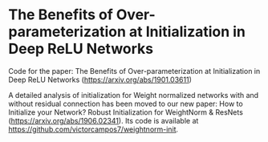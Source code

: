 # The Benefits of Over-parameterization at Initialization in Deep ReLU Networks
Code for the paper: The Benefits of Over-parameterization at Initialization in Deep ReLU Networks (https://arxiv.org/abs/1901.03611)

A detailed analysis of initialization for Weight normalized networks with and without residual connection has been moved to our new paper: How to Initialize your Network? Robust Initialization for WeightNorm & ResNets (https://arxiv.org/abs/1906.02341). Its code is available at https://github.com/victorcampos7/weightnorm-init.
